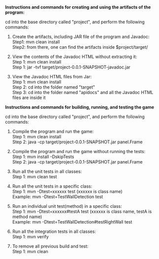 **Instructions and commands for creating and using the artifacts of the program:**  
    
cd into the base directory called "project", and perform the following commands:  
  
1. Create the artifacts, including JAR file of the program and Javadoc:  
	Step1:	mvn clean install  
  	Step2: 	from there, one can find the artifacts inside $project/target/  
  
2. View the contents of the Javadoc HTML without extracting it:  
	Step 1:	mvn clean install  
	Step 1:	jar -tvf target/project-0.0.1-SNAPSHOT-javadoc.jar  
  
3. View the Javadoc HTML files from Jar:  
	Step 1:	mvn clean install  
	Step 2:	cd into the folder named "target"  
	Step 3:	cd into the folder named "apidocs" and all the Javadoc HTML files are inside it  
  
  
**Instructions and commands for building, running, and testing the game**  
  
cd into the base directory called "project", and perform the following commands:  
  
1. Compile the program and run the game:  
	Step 1:	mvn clean install  
	Step 2:	java -cp target/project-0.0.1-SNAPSHOT.jar panel.Frame  

2. Compile the program and run the game without running the tests:  
	Step 1:	mvn install -DskipTests  
	Step 2:	java -cp target/project-0.0.1-SNAPSHOT.jar panel.Frame  
	
3. Run all the unit tests in all classes:  
	Step 1:	mvn clean test  
	
4. Run all the unit tests in a specific class:  
	Step 1:	mvn -Dtest=xxxxxx test	(xxxxxx is class name)  
	Example:  mvn -Dtest=TestWallDetection test  
	
5. Run an individual unit test(method) in a specific class:  
	Step 1:	mvn -Dtest=xxxxxx#testA test	(xxxxxx is class name, testA is method name)  
	Example:  mvn -Dtest=TestWallDetection#testRightWall test  
	
6. Run all the integration tests in all classes:  
	Step 1:	mvn verify  
  
7. To remove all previous build and test:  
	Step 1:	mvn clean  
  

